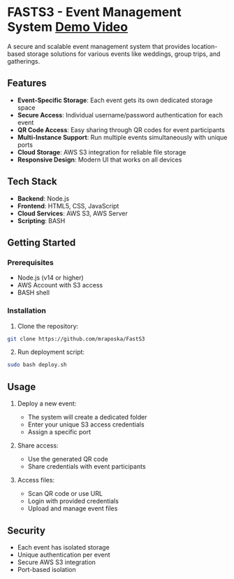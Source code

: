 # FASTS3 - Event Management System [Demo Video](https://www.youtube.com/watch?v=5e69Yg-t4wo)

A secure and scalable event management system that provides location-based storage solutions for various events like weddings, group trips, and gatherings.

## Features

- **Event-Specific Storage**: Each event gets its own dedicated storage space
- **Secure Access**: Individual username/password authentication for each event
- **QR Code Access**: Easy sharing through QR codes for event participants
- **Multi-Instance Support**: Run multiple events simultaneously with unique ports
- **Cloud Storage**: AWS S3 integration for reliable file storage
- **Responsive Design**: Modern UI that works on all devices

## Tech Stack

- **Backend**: Node.js
- **Frontend**: HTML5, CSS, JavaScript
- **Cloud Services**: AWS S3, AWS Server
- **Scripting**: BASH

## Getting Started

### Prerequisites

- Node.js (v14 or higher)
- AWS Account with S3 access
- BASH shell

### Installation

1. Clone the repository:
```bash
git clone https://github.com/mraposka/FastS3
```

2. Run deployment script:
```bash
sudo bash deploy.sh
```

## Usage

1. Deploy a new event:
   - The system will create a dedicated folder
   - Enter your unique S3 access credentials
   - Assign a specific port

2. Share access:
   - Use the generated QR code
   - Share credentials with event participants

3. Access files:
   - Scan QR code or use URL
   - Login with provided credentials
   - Upload and manage event files

## Security

- Each event has isolated storage
- Unique authentication per event
- Secure AWS S3 integration
- Port-based isolation
